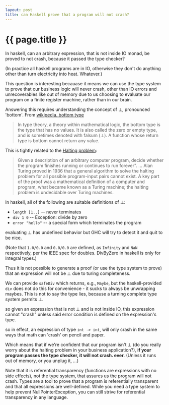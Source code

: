 ```yaml
---
layout: post
title: can Haskell prove that a program will not crash?
---
```


# {{ page.title }}

In haskell, can an arbitrary expression, that is not inside IO monad, be proved to not crash, because it passed the type checker?

(In practice all haskell programs are in IO, otherwise they don't do anything other than turn electricity into heat. Whatever.)

This question is interesting becauase it means we can use the type system to prove that our business logic will never crash, other than IO errors and unrecoverables like out of memory due to us choosing to evaluate our program on a finite register machine, rather than in our brain.

Answering this requires understanding the concept of ⊥, pronounced 'bottom'. From [wikipedia, bottom type](http://en.wikipedia.org/wiki/Bottom_type)

> In type theory, a theory within mathematical logic, the bottom type is the type that has no values. It is also called the zero or empty type, and is sometimes denoted with falsum (⊥). A function whose return type is bottom cannot return any value.

This is tightly related to the [Halting problem](http://en.wikipedia.org/wiki/Halting_problem):

> Given a description of an arbitrary computer program, decide whether the program finishes running or continues to run forever". ... Alan Turing proved in 1936 that a general algorithm to solve the halting problem for all possible program-input pairs cannot exist. A key part of the proof was a mathematical definition of a computer and program, what became known as a Turing machine; the halting problem is undecidable over Turing machines.

In haskell, all of the following are suitable definitions of ⊥:
 * `length [1..]` -- never terminates
 * `div 1 0` -- Exception: divide by zero
 * `error "hello"` -- a special form which terminates the program

evaluating ⊥ has undefined behavior but GHC will try to detect it and quit to be nice.

(Note that `1.0/0.0` and `0.0/0.0` are defined, as `Infinity` and `NaN` respectively, per the IEEE spec for doubles. DivByZero in haskell is only for Integral types.)

Thus it is not possible to generate a proof (or use the type system to prove) that an expression will not be ⊥ due to turing completeness.

We can provide `safeDiv` which returns, e.g., `Maybe`, but the haskell-provided `div` does not do this for convenience - it sucks to always be unwrapping maybes. This is not to say the type lies, because a turning complete type system permits ⊥.

so given an expression that is not ⊥ and is not inside IO, this expression cannot "crash" unless said error condition is defined on the expression's type.

so in effect, an expression of type `int -> int`, will only crash in the same ways that math can 'crash' on pencil and paper.

Which means that if we're confident that our program isn't ⊥ (do you really worry about the halting problem in your business application?), **if your program passes the type checker, it will not crash. ever.** (Unless it runs out of memory, or you unplug it, ...)

Note that it is referential transparency (functions are expressions with no side effects), not the type system, that assures us the program will not crash. Types are a tool to prove that a program is referentially transparent and that all expressions are well-defined. While you need a type system to help prevent NullPointerException, you can still strive for referential transparency in any language.
